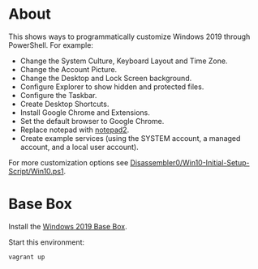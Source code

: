 # About

This shows ways to programmatically customize Windows 2019 through PowerShell. For example:

* Change the System Culture, Keyboard Layout and Time Zone.
* Change the Account Picture.
* Change the Desktop and Lock Screen background.
* Configure Explorer to show hidden and protected files.
* Configure the Taskbar.
* Create Desktop Shortcuts.
* Install Google Chrome and Extensions.
* Set the default browser to Google Chrome.
* Replace notepad with [notepad2](http://www.flos-freeware.ch/notepad2.html).
* Create example services (using the SYSTEM account, a managed account, and a local user account).

For more customization options see [Disassembler0/Win10-Initial-Setup-Script/Win10.ps1](https://github.com/Disassembler0/Win10-Initial-Setup-Script/blob/master/Win10.ps1).

# Base Box

Install the [Windows 2019 Base Box](https://github.com/rgl/windows-2016-vagrant).

Start this environment:

```bash
vagrant up
```
